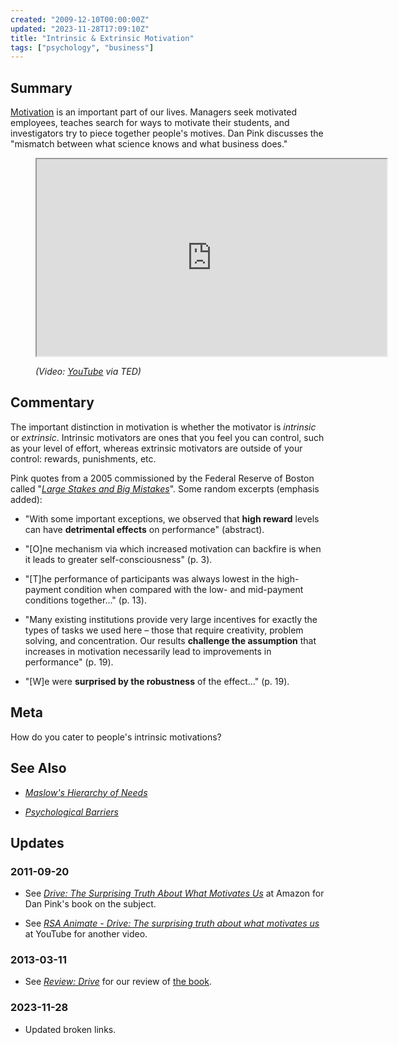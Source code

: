```yaml
---
created: "2009-12-10T00:00:00Z"
updated: "2023-11-28T17:09:10Z"
title: "Intrinsic & Extrinsic Motivation"
tags: ["psychology", "business"]
---
```


## Summary

<div class="entry-summary" markdown="1">

[Motivation](http://en.wikipedia.org/wiki/Motivation) is an important part of
our lives. Managers seek motivated employees, teaches search for ways to
motivate their students, and investigators try to piece together people's
motives. Dan Pink discusses the "mismatch between what science knows and what
business does."

</div>

<figure markdown="1">

<iframe width="560" height="315" src="http://www.youtube.com/embed/rrkrvAUbU9Y?rel=0" allowfullscreen></iframe>
<figcaption>
<address markdown="1">

(Video: [YouTube](http://www.youtube.com/watch?v=rrkrvAUbU9Y) via TED)

</address>
</figcaption>
</figure><!--more-->

## Commentary

The important distinction in motivation is whether the motivator is _intrinsic_
or _extrinsic_. Intrinsic motivators are ones that you feel you can control,
such as your level of effort, whereas extrinsic motivators are outside of your
control: rewards, punishments, etc.

Pink quotes from a 2005 commissioned by the Federal Reserve of Boston called
"<cite>[Large Stakes and Big Mistakes](https://web.archive.org/web/20100410083618/http://www.bos.frb.org/economic/wp/wp2005/wp0511.pdf)</cite>".
Some random excerpts (emphasis added):

- "With some important exceptions, we observed that **high reward** levels can
  have **detrimental effects** on performance" (abstract).

- "[O]ne mechanism via which increased motivation can backfire is when it
  leads to greater self-consciousness" (p. 3).

- "[T]he performance of participants was always lowest in the high-payment
  condition when compared with the low- and mid-payment conditions
  together..." (p. 13).

- "Many existing institutions provide very large incentives for exactly the
  types of tasks we used here &ndash; those that require creativity, problem
  solving, and concentration. Our results **challenge the assumption** that
  increases in motivation necessarily lead to improvements in
  performance" (p. 19).

- "[W]e were **surprised by the robustness** of the effect..." (p. 19).

## Meta

How do you cater to people's intrinsic motivations?

## See Also

- <cite>[Maslow's Hierarchy of Needs][meta-1]</cite>

- <cite>[Psychological Barriers][meta-2]</cite>

## Updates

### <span class="rel-date" title="2011-09-20T20:00:45-04:00">2011-09-20</span>

- See <cite>[Drive: The Surprising Truth About What Motivates Us][amazon-drive]</cite>
  at <span class="vcard org fn">Amazon</span>
  for <span class="vcard fn">Dan Pink</span>'s book on the subject.

- See <cite>[RSA Animate - Drive: The surprising truth about what motivates us](http://www.youtube.com/watch?v=u6XAPnuFjJc)</cite>
  at <span class="vcard org fn">YouTube</span>
  for another video.

### <span class="rel-date" title="2013-03-11T00:00:00-04:00">2013-03-11</span>

- See <cite>[Review: Drive][meta-3]</cite>
  for our review of [the book][amazon-drive].

[amazon-drive]: http://www.amazon.com/gp/product/1594484805
[meta-1]: /blog/2009/11/maslows-hierarchy-of-needs.html
[meta-2]: /blog/2009/11/psychological-barriers.html
[meta-3]: /blog/2013/03/review-drive.html

### <span class="rel-date" title="2023-11-28T17:09:10Z">2023-11-28</span>

- Updated broken links.
